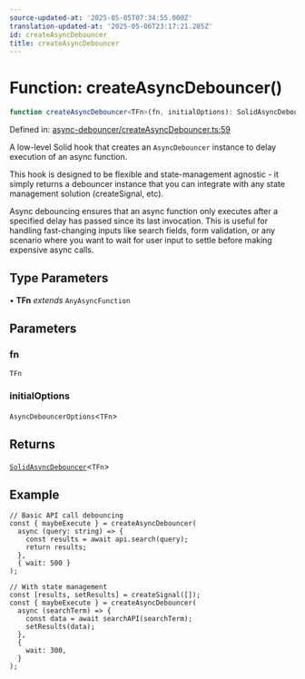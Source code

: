 ```yaml
---
source-updated-at: '2025-05-05T07:34:55.000Z'
translation-updated-at: '2025-05-06T23:17:21.205Z'
id: createAsyncDebouncer
title: createAsyncDebouncer
---
```


<!-- DO NOT EDIT: this page is autogenerated from the type comments -->

# Function: createAsyncDebouncer()

```ts
function createAsyncDebouncer<TFn>(fn, initialOptions): SolidAsyncDebouncer<TFn>
```

Defined in: [async-debouncer/createAsyncDebouncer.ts:59](https://github.com/TanStack/pacer/blob/main/packages/solid-pacer/src/async-debouncer/createAsyncDebouncer.ts#L59)

A low-level Solid hook that creates an `AsyncDebouncer` instance to delay execution of an async function.

This hook is designed to be flexible and state-management agnostic - it simply returns a debouncer instance that
you can integrate with any state management solution (createSignal, etc).

Async debouncing ensures that an async function only executes after a specified delay has passed since its last invocation.
This is useful for handling fast-changing inputs like search fields, form validation, or any scenario where you want to
wait for user input to settle before making expensive async calls.

## Type Parameters

• **TFn** *extends* `AnyAsyncFunction`

## Parameters

### fn

`TFn`

### initialOptions

`AsyncDebouncerOptions`\<`TFn`\>

## Returns

[`SolidAsyncDebouncer`](../interfaces/solidasyncdebouncer.md)\<`TFn`\>

## Example

```tsx
// Basic API call debouncing
const { maybeExecute } = createAsyncDebouncer(
  async (query: string) => {
    const results = await api.search(query);
    return results;
  },
  { wait: 500 }
);

// With state management
const [results, setResults] = createSignal([]);
const { maybeExecute } = createAsyncDebouncer(
  async (searchTerm) => {
    const data = await searchAPI(searchTerm);
    setResults(data);
  },
  {
    wait: 300,
  }
);
```
